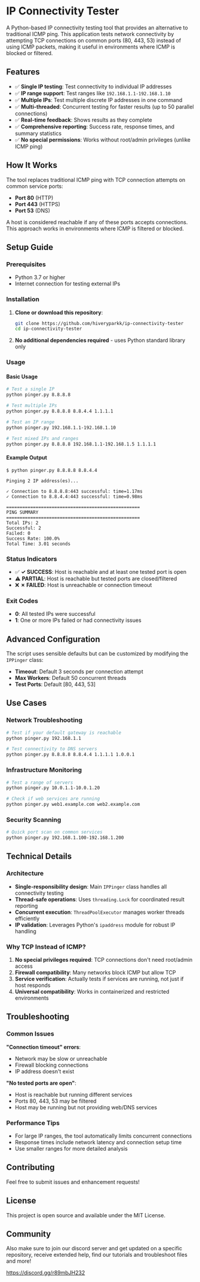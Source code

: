 # IP Connectivity Tester

A Python-based IP connectivity testing tool that provides an alternative to traditional ICMP ping. This application tests network connectivity by attempting TCP connections on common ports (80, 443, 53) instead of using ICMP packets, making it useful in environments where ICMP is blocked or filtered.

## Features

- ✅ **Single IP testing**: Test connectivity to individual IP addresses
- ✅ **IP range support**: Test ranges like `192.168.1.1-192.168.1.10`
- ✅ **Multiple IPs**: Test multiple discrete IP addresses in one command
- ✅ **Multi-threaded**: Concurrent testing for faster results (up to 50 parallel connections)
- ✅ **Real-time feedback**: Shows results as they complete
- ✅ **Comprehensive reporting**: Success rate, response times, and summary statistics
- ✅ **No special permissions**: Works without root/admin privileges (unlike ICMP ping)

## How It Works

The tool replaces traditional ICMP ping with TCP connection attempts on common service ports:
- **Port 80** (HTTP)
- **Port 443** (HTTPS) 
- **Port 53** (DNS)

A host is considered reachable if any of these ports accepts connections. This approach works in environments where ICMP is filtered or blocked.

## Setup Guide

### Prerequisites

- Python 3.7 or higher
- Internet connection for testing external IPs

### Installation

1. **Clone or download this repository**:
   ```bash
   git clone https://github.com/hiveryparkk/ip-connectivity-tester
   cd ip-connectivity-tester
   ```

2. **No additional dependencies required** - uses Python standard library only

### Usage

#### Basic Usage

```bash
# Test a single IP
python pinger.py 8.8.8.8

# Test multiple IPs
python pinger.py 8.8.8.8 8.8.4.4 1.1.1.1

# Test an IP range
python pinger.py 192.168.1.1-192.168.1.10

# Test mixed IPs and ranges
python pinger.py 8.8.8.8 192.168.1.1-192.168.1.5 1.1.1.1
```

#### Example Output

```
$ python pinger.py 8.8.8.8 8.8.4.4

Pinging 2 IP address(es)...

✓ Connection to 8.8.8.8:443 successful: time=1.17ms
✓ Connection to 8.8.4.4:443 successful: time=0.98ms

==================================================
PING SUMMARY
==================================================
Total IPs: 2
Successful: 2
Failed: 0
Success Rate: 100.0%
Total Time: 3.01 seconds
```

### Status Indicators

- ✅ **✓ SUCCESS**: Host is reachable and at least one tested port is open
- ⚠️ **PARTIAL**: Host is reachable but tested ports are closed/filtered
- ❌ **✗ FAILED**: Host is unreachable or connection timeout

### Exit Codes

- **0**: All tested IPs were successful
- **1**: One or more IPs failed or had connectivity issues

## Advanced Configuration

The script uses sensible defaults but can be customized by modifying the `IPPinger` class:

- **Timeout**: Default 3 seconds per connection attempt
- **Max Workers**: Default 50 concurrent threads
- **Test Ports**: Default [80, 443, 53]

## Use Cases

### Network Troubleshooting
```bash
# Test if your default gateway is reachable
python pinger.py 192.168.1.1

# Test connectivity to DNS servers
python pinger.py 8.8.8.8 8.8.4.4 1.1.1.1 1.0.0.1
```

### Infrastructure Monitoring
```bash
# Test a range of servers
python pinger.py 10.0.1.1-10.0.1.20

# Check if web services are running
python pinger.py web1.example.com web2.example.com
```

### Security Scanning
```bash
# Quick port scan on common services
python pinger.py 192.168.1.100-192.168.1.200
```

## Technical Details

### Architecture
- **Single-responsibility design**: Main `IPPinger` class handles all connectivity testing
- **Thread-safe operations**: Uses `threading.Lock` for coordinated result reporting
- **Concurrent execution**: `ThreadPoolExecutor` manages worker threads efficiently
- **IP validation**: Leverages Python's `ipaddress` module for robust IP handling

### Why TCP Instead of ICMP?
1. **No special privileges required**: TCP connections don't need root/admin access
2. **Firewall compatibility**: Many networks block ICMP but allow TCP
3. **Service verification**: Actually tests if services are running, not just if host responds
4. **Universal compatibility**: Works in containerized and restricted environments

## Troubleshooting

### Common Issues

**"Connection timeout" errors**:
- Network may be slow or unreachable
- Firewall blocking connections
- IP address doesn't exist

**"No tested ports are open"**:
- Host is reachable but running different services
- Ports 80, 443, 53 may be filtered
- Host may be running but not providing web/DNS services

### Performance Tips

- For large IP ranges, the tool automatically limits concurrent connections
- Response times include network latency and connection setup time
- Use smaller ranges for more detailed analysis

## Contributing

Feel free to submit issues and enhancement requests!

## License

This project is open source and available under the MIT License.

## Community

Also make sure to join our discord server and get updated on a specific repository, receive extended help, find our tutorials and troubleshoot files and more!

https://discord.gg/r89mbJH232